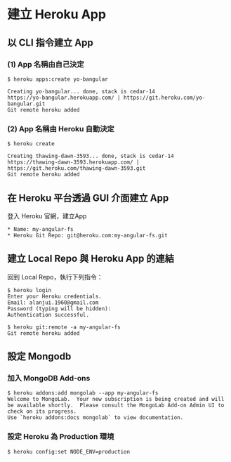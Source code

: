 # 建立 Heroku App

## 以 CLI 指令建立 App

### (1) App 名稱由自己決定

```
$ heroku apps:create yo-bangular

Creating yo-bangular... done, stack is cedar-14
https://yo-bangular.herokuapp.com/ | https://git.heroku.com/yo-bangular.git
Git remote heroku added

```

### (2) App 名稱由 Heroku 自動決定

```
$ heroku create

Creating thawing-dawn-3593... done, stack is cedar-14
https://thawing-dawn-3593.herokuapp.com/ | https://git.heroku.com/thawing-dawn-3593.git
Git remote heroku added

```

## 在 Heroku 平台透過 GUI 介面建立 App

登入 Heroku 官網，建立App

    * Name: my-angular-fs
    * Heroku Git Repo: git@heroku.com:my-angular-fs.git

## 建立 Local Repo 與 Heroku App 的連結

回到 Local Repo，執行下列指令：

```
$ heroku login
Enter your Heroku credentials.
Email: alanjui.1960@gmail.com
Password (typing will be hidden):
Authentication successful.
```

```
$ heroku git:remote -a my-angular-fs
Git remote heroku added
```

## 設定 Mongodb

### 加入 MongoDB Add-ons

```
$ heroku addons:add mongolab --app my-angular-fs
Welcome to MongoLab.  Your new subscription is being created and will be available shortly.  Please consult the MongoLab Add-on Admin UI to check on its progress.
Use `heroku addons:docs mongolab` to view documentation.
```

### 設定 Heroku 為 Production 環境

```
$ heroku config:set NODE_ENV=production
```







